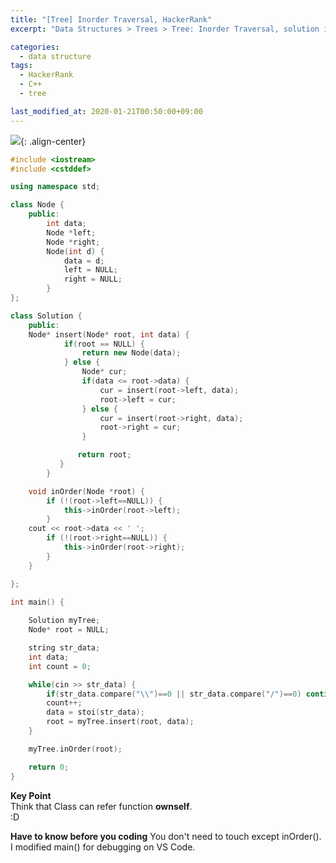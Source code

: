 ```yaml
---
title: "[Tree] Inorder Traversal, HackerRank"
excerpt: "Data Structures > Trees > Tree: Inorder Traversal, solution in cpp"

categories:
  - data structure
tags:
  - HackerRank
  - C++
  - tree

last_modified_at: 2020-01-21T00:50:00+09:00
---
```


![](https://eliotjang.github.io/assets/images/c++/inorder-traversal.png){: .align-center}  

```cpp
#include <iostream>
#include <cstddef>

using namespace std;

class Node {
    public:
        int data;
        Node *left;
        Node *right;
        Node(int d) {
            data = d;
            left = NULL;
            right = NULL;
        }
};

class Solution {
    public:
  	Node* insert(Node* root, int data) {
            if(root == NULL) {
                return new Node(data);
            } else {
                Node* cur;
                if(data <= root->data) {
                    cur = insert(root->left, data);
                    root->left = cur;
                } else {
                    cur = insert(root->right, data);
                    root->right = cur;
                }

               return root;
           }
        }

    void inOrder(Node *root) {
        if (!(root->left==NULL)) {
            this->inOrder(root->left);
        }
	cout << root->data << ' ';
        if (!(root->right==NULL)) {
            this->inOrder(root->right);
        }
    }

};

int main() {
    
    Solution myTree;
    Node* root = NULL;

    string str_data;
    int data;
    int count = 0;

    while(cin >> str_data) {
        if(str_data.compare("\\")==0 || str_data.compare("/")==0) continue;
        count++;
        data = stoi(str_data);
        root = myTree.insert(root, data);
    }

    myTree.inOrder(root);

    return 0;
}

```

**Key Point**  
Think that Class can refer function **ownself**.    
:D

**Have to know before you coding**
You don't need to touch except inOrder().  
I modified main() for debugging on VS Code.  

